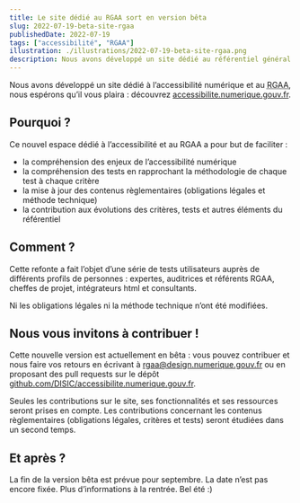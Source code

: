 ```yaml
---
title: Le site dédié au RGAA sort en version bêta
slug: 2022-07-19-beta-site-rgaa
publishedDate: 2022-07-19
tags: ["accessibilité", "RGAA"]
illustration: ./illustrations/2022-07-19-beta-site-rgaa.png
description: Nous avons développé un site dédié au référentiel général d’amélioration de l’accessibilité (RGAA), nous espérons que vous aussi vous le trouverez mieux !
---
```


<p class="fr-text--lead">Nous avons développé un site dédié à l’accessibilité numérique et au <abbr title="référentiel général d’amélioration de l’accessibilité">RGAA</abbr>, nous espérons qu’il vous plaira : découvrez <a href="https://accessibilite.numerique.gouv.fr">accessibilite.numerique.gouv.fr</a>.</p>

## Pourquoi ?

Ce nouvel espace dédié à l’accessibilité et au RGAA a pour but de faciliter :
* la compréhension des enjeux de l’accessibilité numérique
* la compréhension des tests en rapprochant la méthodologie de chaque test à chaque critère
* la mise à jour des contenus règlementaires (obligations légales et méthode technique)
* la contribution aux évolutions des critères, tests et autres éléments du référentiel

## Comment ?

Cette refonte a fait l’objet d’une série de tests utilisateurs auprès de différents profils de personnes : expertes, auditrices et référents RGAA, cheffes de projet, intégrateurs html et consultants.

Ni les obligations légales ni la méthode technique n’ont été modifiées.

## Nous vous invitons à contribuer !

Cette nouvelle version est actuellement en bêta : vous pouvez contribuer et nous faire vos retours en écrivant à rgaa@design.numerique.gouv.fr ou en proposant des <span lang="en">pull requests</span> sur le dépôt [github.com/DISIC/accessibilite.numerique.gouv.fr](https://github.com/DISIC/accessibilite.numerique.gouv.fr).

Seules les contributions sur le site, ses fonctionnalités et ses ressources seront prises en compte. Les contributions concernant les contenus règlementaires (obligations légales, critères et tests) seront étudiées dans un second temps.

## Et après ?

La fin de la version bêta est prévue pour septembre. La date n’est pas encore fixée. 
Plus d’informations à la rentrée. Bel été :)

